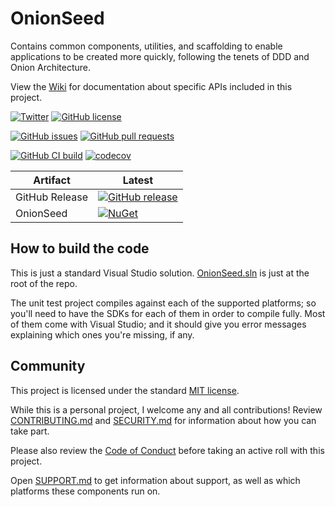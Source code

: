 # OnionSeed

Contains common components, utilities, and scaffolding to enable applications to be created more quickly, following the tenets of DDD and Onion Architecture.

View the [Wiki](https://github.com/TaffarelJr/onion-seed/wiki) for documentation about specific APIs included in this project.

[![Twitter](https://img.shields.io/twitter/url?style=social&url=https%3A%2F%2Fgithub.com%2FTaffarelJr%2Fonion-seed)](https://twitter.com/intent/tweet?text=Wow:&url=https%3A%2F%2Fgithub.com%2FTaffarelJr%2Fonion-seed)
[![GitHub license](https://img.shields.io/github/license/TaffarelJr/onion-seed?logo=github)](https://github.com/TaffarelJr/onion-seed/blob/main/LICENSE)

[![GitHub issues](https://img.shields.io/github/issues-raw/TaffarelJr/onion-seed?logo=github)](https://github.com/TaffarelJr/onion-seed/issues)
[![GitHub pull requests](https://img.shields.io/github/issues-pr-raw/TaffarelJr/onion-seed?logo=github)](https://github.com/TaffarelJr/onion-seed/pulls)

[![GitHub CI build](https://img.shields.io/github/workflow/status/TaffarelJr/onion-seed/Continuous%20Integration/main?logo=github)](https://github.com/TaffarelJr/onion-seed/actions?query=workflow%3A%22Continuous+Integration%22)
[![codecov](https://codecov.io/gh/TaffarelJr/onion-seed/branch/main/graph/badge.svg?token=HZQGGTWT03)](https://codecov.io/gh/TaffarelJr/onion-seed)

| Artifact       | Latest                                                                                                                                                 |
| -------------- | ------------------------------------------------------------------------------------------------------------------------------------------------------ |
| GitHub Release | [![GitHub release](https://img.shields.io/github/release/TaffarelJr/onion-seed?logo=github)](https://github.com/TaffarelJr/onion-seed/releases/latest) |
| OnionSeed      | [![NuGet](https://img.shields.io/nuget/v/OnionSeed?logo=nuget)](https://www.nuget.org/packages/OnionSeed)                                              |

## How to build the code

This is just a standard Visual Studio solution. [OnionSeed.sln](./OnionSeed.sln) is just at the root of the repo.

The unit test project compiles against each of the supported platforms; so you'll need to have the SDKs for each of them in order to compile fully. Most of them come with Visual Studio; and it should give you error messages explaining which ones you're missing, if any.

## Community

This project is licensed under the standard [MIT license](./LICENSE).

While this is a personal project, I welcome any and all contributions! Review [CONTRIBUTING.md](./CONTRIBUTING.md) and [SECURITY.md](./SECURITY.md) for information about how you can take part.

Please also review the [Code of Conduct](./CODE_OF_CONDUCT.md) before taking an active roll with this project.

Open [SUPPORT.md](./SUPPORT.md) to get information about support, as well as which platforms these components run on.
